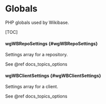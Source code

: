 # Globals

PHP globals used by Wikibase.

[TOC]

#### wgWBRepoSettings {#wgWBRepoSettings}

Settings array for a repository.

See @ref docs_topics_options

#### wgWBClientSettings {#wgWBClientSettings}

Settings array for a client.

See @ref docs_topics_options
